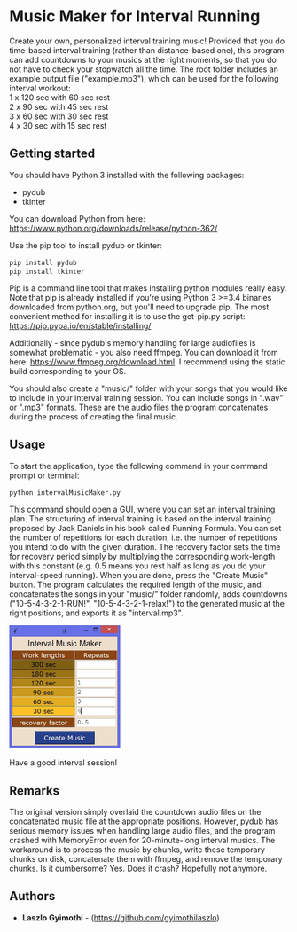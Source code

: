 # Music Maker for Interval Running
Create your own, personalized interval training music! Provided that you do time-based interval training (rather than distance-based one), this program can add countdowns to your musics at the right moments, so that you do not have to check your stopwatch all the time. The root folder includes an example output file ("example.mp3"), which can be used for the following interval workout:<br />
1 x 120 sec with 60 sec rest<br />
2 x 90 sec with 45 sec rest<br />
3 x 60 sec with 30 sec rest<br />
4 x 30 sec with 15 sec rest

## Getting started
You should have Python 3 installed with the following packages:
- pydub
- tkinter

You can download Python from here:
https://www.python.org/downloads/release/python-362/

Use the pip tool to install pydub or tkinter:
```
pip install pydub
pip install tkinter
```

Pip is a command line tool that makes installing python modules really easy. Note that pip is already installed if you're using Python 3 >=3.4 binaries downloaded from python.org, but you'll need to upgrade pip. The most convenient method for installing it is to use the get-pip.py script: https://pip.pypa.io/en/stable/installing/

Additionally - since pydub's memory handling for large audiofiles is somewhat problematic - you also need ffmpeg. You can download it from here: https://www.ffmpeg.org/download.html. I recommend using the static build corresponding to your OS. 

You should also create a "music/" folder with your songs that you would like to include in your interval training session. You can include songs in ".wav" or ".mp3" formats. These are the audio files the program concatenates during the process of creating the final music.

## Usage
To start the application, type the following command in your command prompt or terminal:
```
python intervalMusicMaker.py
```
This command should open a GUI, where you can set an interval training plan. The structuring of interval training is based on the interval training proposed by Jack Daniels in his book called Running Formula. You can set the number of repetitions for each duration, i.e. the number of repetitions you intend to do with the given duration. The recovery factor sets the time for recovery period simply by multiplying the corresponding work-length with this constant (e.g. 0.5 means you rest half as long as you do your interval-speed running). When you are done, press the "Create Music" button. The program calculates the required length of the music, and concatenates the songs in your "music/" folder randomly, adds countdowns ("10-5-4-3-2-1-RUN!", "10-5-4-3-2-1-relax!") to the generated music at the right positions, and exports it as "interval.mp3".

<img src = "https://github.com/gyimothilaszlo/interval-music-maker/blob/master/gui_ex.JPG" width = "200">

Have a good interval session!

## Remarks

The original version simply overlaid the countdown audio files on the concatenated music file at the appropriate positions. However, pydub has serious memory issues when handling large audio files, and the program crashed with MemoryError even for 20-minute-long interval musics. The workaround is to process the music by chunks, write these temporary chunks on disk, concatenate them with ffmpeg, and remove the temporary chunks. Is it cumbersome? Yes. Does it crash? Hopefully not anymore.

## Authors

* **Laszlo Gyimothi** - (https://github.com/gyimothilaszlo)
